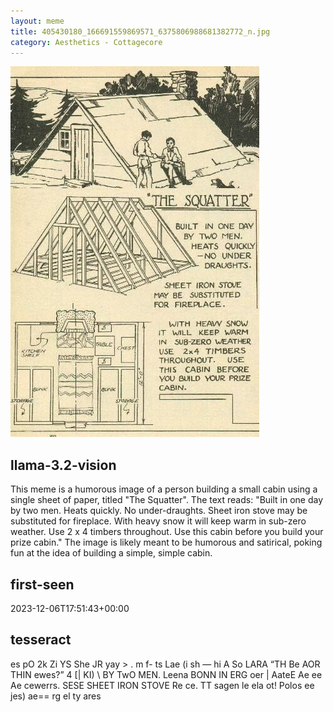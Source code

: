 ```yaml
---
layout: meme
title: 405430180_166691559869571_6375806988681382772_n.jpg
category: Aesthetics - Cottagecore
---
```


<div markdown="0"><a href="405430180_166691559869571_6375806988681382772_n.jpg"><img class="photo" src="405430180_166691559869571_6375806988681382772_n.jpg" /></a>

<h2>llama-3.2-vision</h2>
<p title="Llama-3.2-Vision-11B is a really good model that probably gets the visual details right but doesn't understand literary or media references, and often fails to accurately represent the physical arrangement of objects and the implied relationships between the objects.">This meme is a humorous image of a person building a small cabin using a single sheet of paper, titled &quot;The Squatter&quot;. The text reads: &quot;Built in one day by two men. Heats quickly. No under-draughts. Sheet iron stove may be substituted for fireplace. With heavy snow it will keep warm in sub-zero weather. Use 2 x 4 timbers throughout. Use this cabin before you build your prize cabin.&quot; The image is likely meant to be humorous and satirical, poking fun at the idea of building a simple, simple cabin.</p>

<h2>first-seen</h2>
<p title="Because Git doesn't preserve file modification times, this metadata file contains the file's modification time when it was added to the library.">2023-12-06T17:51:43+00:00</p>

<h2>tesseract</h2>
<p title="Tesseract is often terrible and just gives a lot of nonsense characters, but it used to be the state of the art, and usually it is better at correctly representing text than llama-3.2-vision-11b.">es pO 2k Zi YS She JR yay &gt; . m f- ts Lae (i sh — hi A So LARA “TH Be AOR THIN ewes?” 4 [| KI) \ BY TwO MEN. Leena BONN IN ERG oer | AateE Ae ee Ae cewerrs. SESE SHEET IRON STOVE Re ce. TT sagen le ela ot! Polos ee jes) ae== rg el ty ares</p>

</div>

